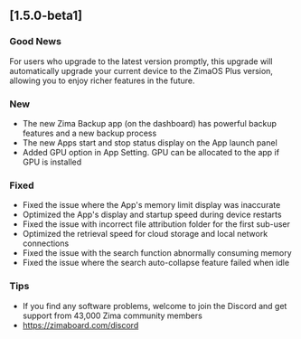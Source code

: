## [1.5.0-beta1]
### Good News
For users who upgrade to the latest version promptly, this upgrade will automatically upgrade your current device to the ZimaOS Plus version, allowing you to enjoy richer features in the future.
### New
- The new Zima Backup app (on the dashboard) has powerful backup features and a new backup process
- The new Apps start and stop status display on the App launch panel
- Added GPU option in App Setting. GPU can be allocated to the app if GPU is installed
### Fixed
- Fixed the issue where the App's memory limit display was inaccurate
- Optimized the App's display and startup speed during device restarts
- Fixed the issue with incorrect file attribution folder for the first sub-user
- Optimized the retrieval speed for cloud storage and local network connections
- Fixed the issue with the search function abnormally consuming memory
- Fixed the issue where the search auto-collapse feature failed when idle
### Tips
- If you find any software problems, welcome to join the Discord and get support from 43,000 Zima community members
- <a href="https://zimaboard.com/discord" target="_blank" style="color:blue">https://zimaboard.com/discord</a>